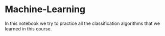 # Machine-Learning
In this notebook we try to practice all the classification algorithms that we learned in this course.
